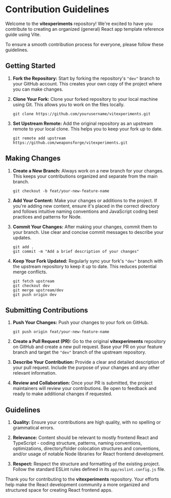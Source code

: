 # Contribution Guidelines

Welcome to the **vitexperiments** repository! We're excited to have you contribute to creating an organized (general) React app template reference guide using Vite.

To ensure a smooth contribution process for everyone, please follow these guidelines.

## Getting Started

1. **Fork the Repository:** Start by forking the repository's `"dev"` branch to your GitHub account. This creates your own copy of the project where you can make changes.

2. **Clone Your Fork:** Clone your forked repository to your local machine using Git. This allows you to work on the files locally.
   ```
   git clone https://github.com/yourusername/vitexperiments.git
   ```

3. **Set Upstream Remote:** Add the original repository as an upstream remote to your local clone. This helps you to keep your fork up to date.
   ```
   git remote add upstream https://github.com/weaponsforge/vitexperiments.git
   ```

## Making Changes

1. **Create a New Branch:** Always work on a new branch for your changes. This keeps your contributions organized and separate from the main branch.
   ```
   git checkout -b feat/your-new-feature-name
   ```

2. **Add Your Content:** Make your changes or additions to the project. If you're adding new content, ensure it's placed in the correct directory and follows intuitive naming conventions and JavaScript coding best practices and patterns for Node.

3. **Commit Your Changes:** After making your changes, commit them to your branch. Use clear and concise commit messages to describe your updates.
   ```
   git add .
   git commit -m "Add a brief description of your changes"
   ```

4. **Keep Your Fork Updated:** Regularly sync your fork's `"dev"` branch with the upstream repository to keep it up to date. This reduces potential merge conflicts.
   ```
   git fetch upstream
   git checkout dev
   git merge upstream/dev
   git push origin dev
   ```

## Submitting Contributions

1. **Push Your Changes:** Push your changes to your fork on GitHub.
   ```
   git push origin feat/your-new-feature-name
   ```

2. **Create a Pull Request (PR):** Go to the original **vitexperiments** repository on GitHub and create a new pull request. Base your PR on your feature branch and target the `"dev"` branch of the upstream repository.

3. **Describe Your Contribution:** Provide a clear and detailed description of your pull request. Include the purpose of your changes and any other relevant information.

4. **Review and Collaboration:** Once your PR is submitted, the project maintainers will review your contributions. Be open to feedback and ready to make additional changes if requested.

## Guidelines

1. **Quality:** Ensure your contributions are high quality, with no spelling or grammatical errors.

2. **Relevance:** Content should be relevant to mostly frontend React and TypeScript - coding structure, patterns, naming conventions, optimizations, directory/folder colocation structures and conventions, and/or usage of notable Node libraries for React frontend development.

3. **Respect:** Respect the structure and formatting of the existing project. Follow the standard ESLint rules defined in its `app/eslint.config.js` file.

Thank you for contributing to the **vitexperiments** repository. Your efforts help make the React development community a more organized and structured space for creating React frontend apps.
